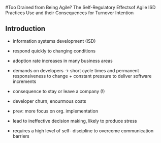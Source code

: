 #Too Drained from Being Agile? The Self-Regulatory Effectsof Agile ISD Practices Use and their Consequences for Turnover Intention

## Introduction

- information systems development (ISD)
- respond quickly to changing conditions
- adoption rate increases in many business areas
- demands on developers -> short cycle times and permanent responsiveness to
change + constant pressure to deliver
software increments

- consequence to stay or leave a company (!)
- developer churn, enourmous costs
- prev: more focus on org. implementation
- lead to ineffective decision making, likely to produce stress
- requires a high level of self-
discipline to overcome communication barriers
